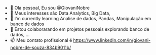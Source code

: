 - 👋 Ola pessoal, Eu sou @GiovaniNobre
- 👀 Meus interesses são Data Analytics, Big Data,  
- 🌱 I’m currently learning Analise de dados, Pandas, Manipulação em banco de dados
- 💞️ Estou colaborarando em projetos pessoais explorando banco de dados, ...
- 📫 Meu contato profissional é https://www.linkedin.com/in/giovani-nobre-de-souza-834b9011b/

<!---
GiovaniNobre/GiovaniNobre is a ✨ special ✨ repository because its `README.md` (this file) appears on your GitHub profile.
You can click the Preview link to take a look at your changes.
--->
